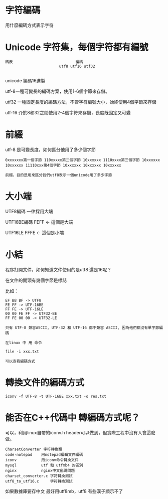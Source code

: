 # 字符編碼

用什麼編碼方式表示字符


# Unicode 字符集，每個字符都有編號
```
碼表                            編碼
                        utf8 utf16 utf32 


```
unicode 編碼16進製

utf-8一種可變長的編碼方案，使用1-6個字節來存儲。

utf32 一種固定長度的編碼方法，不管字符編號大小，始終使用4個字節來存儲

utf-16 介於8和32之間使用2-4個字符來存儲，長度既固定又可變

# 前綴

utf-8 是可變長度，如何區分他用了多少個字節
```
0xxxxxxx第一個字節 110xxxxx第二個字節 10xxxxxx 1110xxxx第三個字節 10xxxxxx 10xxxxxx 11110xxx第4個字節 10xxxxxx 10xxxxxx 10xxxxxx

前綴，目的是用來區分我們utf8表示一個unicode用了多少字節
```

# 大小端

UTF8編碼 一律採用大端

UTF16BE編碼 FEFF <- 這個是大端

UTF16LE FFFE <- 這個是小端

# 小結

程序打開文件，如何知道文件使用的是utf8 還是16呢？

在文件的開頭有幾個字節是標誌

比如：

```
EF BB BF -> UTF8
FE FF -> UTF-16BE
FF FE -> UTF-16LE
00 00 FE FF -> UTF32-BE
FF FE 00 00 -> UTF32-LE

只有 UTF-8 兼容ASCII, UTF-32 和 UTF-16 都不兼容 ASCII, 因為他們都沒有單字節編碼

在linux 中 用 命令

file -i xxx.txt 

可以查看編碼方式
```

# 轉換文件的編碼方式

```
iconv -f UTF-8 -t UTF-16BE xxx.txt -o res.txt 
```

# 能否在C++代碼中 轉編碼方式呢？

可以，利用linux自帶的iconv.h header可以做到，但實際工程中沒有人會這麼做。
```
CharsetConverter 字符轉換類
code-notepad	用notepad編輯文件編碼
iconv			用iconv命令轉換文件
mysql			utf 和 utfmb4 的區別
nginx			nginx中文亂碼問題
charset_converter.c 字符轉換測試
utf8_to_utf16.c     字符轉換測試
```

如果數據庫要存中文 最好用utf8mb，utf8 有些漢子顯示不了

